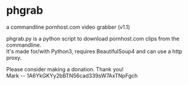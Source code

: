 # phgrab
a commandline pornhost.com video grabber (v1.1)

phgrab.py is a python script to download pornhost.com clips from the commandline.  
It's made for/with Python3, requires BeautifulSoup4 and can use a http proxy.

Please consider making a donation.
Thank you!  
Mark -- 1A6YkGKYy2bBTN56cad339sW7AxTNpFgch
